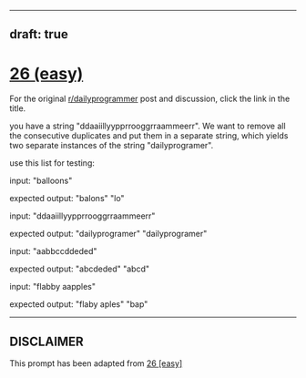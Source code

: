 ---
draft: true
----

# [26 (easy)](https://www.reddit.com/r/dailyprogrammer/comments/qzil1/3162012_challenge_26_easy/)

For the original [r/dailyprogrammer](https://www.reddit.com/r/dailyprogrammer/) post and discussion, click the link in the title.

you have a string "ddaaiillyypprrooggrraammeerr". We want to remove all the consecutive duplicates and put them in a separate string, which yields two separate instances of the string "dailyprogramer".

use this list for testing:

input: "balloons"

expected output: "balons" "lo"

input: "ddaaiillyypprrooggrraammeerr"

expected output: "dailyprogramer" "dailyprogramer"

input: "aabbccddeded"

expected output: "abcdeded" "abcd"

input: "flabby aapples"

expected output: "flaby aples" "bap"


----
## **DISCLAIMER**
This prompt has been adapted from [26 [easy]](https://www.reddit.com/r/dailyprogrammer/comments/qzil1/3162012_challenge_26_easy/
)
